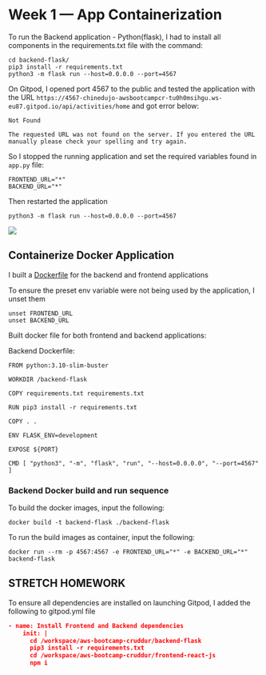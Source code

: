 # Week 1 — App Containerization

To run the Backend application - Python(flask), I had to install all components in the requirements.txt file with the command:

```
cd backend-flask/
pip3 install -r requirements.txt
python3 -m flask run --host=0.0.0.0 --port=4567
```
On Gitpod, I opened port 4567 to the public and tested the application with the URL `https://4567-chinedujo-awsbootcampcr-tu0h0msihgu.ws-eu87.gitpod.io/api/activities/home` and got error below:

```
Not Found

The requested URL was not found on the server. If you entered the URL manually please check your spelling and try again.
```

So I stopped the running application and set the required variables found in `app.py` file:

```
FRONTEND_URL="*"
BACKEND_URL="*"
```
Then restarted the application

```
python3 -m flask run --host=0.0.0.0 --port=4567
```
![](images/)

## Containerize Docker Application
I built a [Dockerfile](/backend-flask/Dockerfile) for the backend and frontend applications

To ensure the preset env variable were not being used by the application, I unset them

```
unset FRONTEND_URL
unset BACKEND_URL
```
Built docker file for both frontend and backend applications:

Backend Dockerfile:

```docker
FROM python:3.10-slim-buster

WORKDIR /backend-flask

COPY requirements.txt requirements.txt

RUN pip3 install -r requirements.txt

COPY . .

ENV FLASK_ENV=development

EXPOSE ${PORT}

CMD [ "python3", "-m", "flask", "run", "--host=0.0.0.0", "--port=4567" ]

```

### Backend Docker build and run sequence

To build the docker images, input the following:

```docker
docker build -t backend-flask ./backend-flask

```

To run the build images as container, input the following:

```docker
docker run --rm -p 4567:4567 -e FRONTEND_URL="*" -e BACKEND_URL="*" backend-flask
```
## STRETCH HOMEWORK
To ensure all dependencies are installed on launching Gitpod, I added the following to gitpod.yml file

```json
- name: Install Frontend and Backend dependencies
    init: |
      cd /workspace/aws-bootcamp-cruddur/backend-flask
      pip3 install -r requirements.txt
      cd /workspace/aws-bootcamp-cruddur/frontend-react-js
      npm i
```

